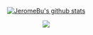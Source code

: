 <div align="center">  

[![JeromeBu's github stats](https://github-readme-stats.vercel.app/api?username=JeromeBu&title_color=fff&icon_color=8B959E&text_color=9f9f9f&bg_color=0E1217)](https://github.com/bbohec/bbohec)  
    
![](https://komarev.com/ghpvc/?username=bbohec)

</div>  

